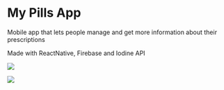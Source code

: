 # My Pills App

Mobile app that lets people manage and get more information about their prescriptions

Made with ReactNative, Firebase and Iodine API

![](https://s26.postimg.org/8fdv4gwpl/mypills01.png)

![](https://s26.postimg.org/gm5uw1ms9/mypills02.png)



